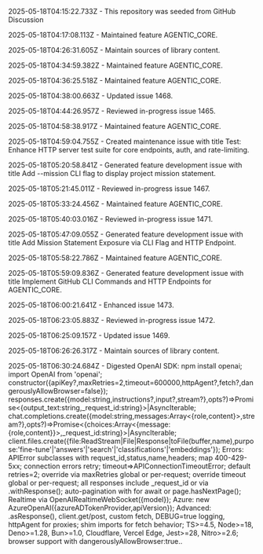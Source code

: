 2025-05-18T04:15:22.733Z - This repository was seeded from GitHub Discussion 

2025-05-18T04:17:08.113Z - Maintained feature AGENTIC_CORE.

2025-05-18T04:26:31.605Z - Maintain sources of library content.

2025-05-18T04:34:59.382Z - Maintained feature AGENTIC_CORE.

2025-05-18T04:36:25.518Z - Maintained feature AGENTIC_CORE.

2025-05-18T04:38:00.663Z - Updated issue 1468.

2025-05-18T04:44:26.957Z - Reviewed in-progress issue 1465.

2025-05-18T04:58:38.917Z - Maintained feature AGENTIC_CORE.

2025-05-18T04:59:04.755Z - Created maintenance issue with title Test: Enhance HTTP server test suite for core endpoints, auth, and rate-limiting.

2025-05-18T05:20:58.841Z - Generated feature development issue with title Add --mission CLI flag to display project mission statement.

2025-05-18T05:21:45.011Z - Reviewed in-progress issue 1467.

2025-05-18T05:33:24.456Z - Maintained feature AGENTIC_CORE.

2025-05-18T05:40:03.016Z - Reviewed in-progress issue 1471.

2025-05-18T05:47:09.055Z - Generated feature development issue with title Add Mission Statement Exposure via CLI Flag and HTTP Endpoint.

2025-05-18T05:58:22.786Z - Maintained feature AGENTIC_CORE.

2025-05-18T05:59:09.836Z - Generated feature development issue with title Implement GitHub CLI Commands and HTTP Endpoints for AGENTIC_CORE.

2025-05-18T06:00:21.641Z - Enhanced issue 1473.

2025-05-18T06:23:05.883Z - Reviewed in-progress issue 1472.

2025-05-18T06:25:09.157Z - Updated issue 1469.

2025-05-18T06:26:26.317Z - Maintain sources of library content.

2025-05-18T06:30:24.684Z - Digested OpenAI SDK: npm install openai; import OpenAI from 'openai'; constructor({apiKey?,maxRetries=2,timeout=600000,httpAgent?,fetch?,dangerouslyAllowBrowser=false});
responses.create({model:string,instructions?,input?,stream?},opts?)=>Promise<{output_text:string,_request_id:string}>|AsyncIterable<SSE>;
chat.completions.create({model:string,messages:Array<{role,content}>,stream?},opts?)=>Promise<{choices:Array<{message:{role,content}}>,_request_id:string}>|AsyncIterable<SSE>;
client.files.create({file:ReadStream|File|Response|toFile(buffer,name),purpose:'fine-tune'|'answers'|'search'|'classifications'|'embeddings'});
Errors: APIError subclasses with request_id,status,name,headers; map 400-429-5xx; connection errors retry; timeout=>APIConnectionTimeoutError; default retries=2; override via maxRetries global or per-request; override timeout global or per-request; all responses include _request_id or via .withResponse(); auto-pagination with for await or page.hasNextPage(); Realtime via OpenAIRealtimeWebSocket({model}); Azure: new AzureOpenAI({azureADTokenProvider,apiVersion}); Advanced: .asResponse(), client.get/post, custom fetch, DEBUG=true logging, httpAgent for proxies; shim imports for fetch behavior; TS>=4.5, Node>=18, Deno>=1.28, Bun>=1.0, Cloudflare, Vercel Edge, Jest>=28, Nitro>=2.6; browser support with dangerouslyAllowBrowser:true..

